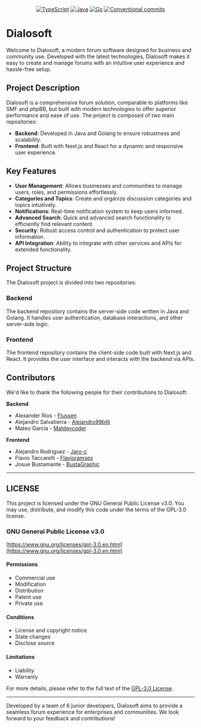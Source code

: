 <p align="center">
    <a href ="https://github.com/Dialosoft/frontend"><img src="https://img.shields.io/badge/-TypeScript-3178C6?style=flat-square&logo=typescript&logoColor=white" alt="TypeScript"></a>
    <a href ="https://github.com/Dialosoft/backend"><img src="https://img.shields.io/badge/-Java-ED8B00?style=flat-square&logo=openjdk&logoColor=white" alt="Java"></a>
    <a href ="[https://github.com/VaultShield/backend](https://github.com/Dialosoft/backend)"><img src="https://img.shields.io/badge/-Golang-00ADD8?style=flat-square&logo=go&logoColor=white" alt="Go"></a>
    <a href ="https://www.conventionalcommits.org/en/v1.0.0/"><img src="https://img.shields.io/badge/Conventional%20Commits-1.0.0-%23FE5196?logo=conventionalcommits&logoColor=white" alt="Conventional commits"></a>
</p>


# Dialosoft

Welcome to Dialosoft, a modern forum software designed for business and community use. Developed with the latest technologies, Dialosoft makes it easy to create and manage forums with an intuitive user experience and hassle-free setup.

## Project Description

Dialosoft is a comprehensive forum solution, comparable to platforms like SMF and phpBB, but built with modern technologies to offer superior performance and ease of use. The project is composed of two main repositories:

- **Backend**: Developed in Java and Golang to ensure robustness and scalability.
- **Frontend**: Built with Next.js and React for a dynamic and responsive user experience.

## Key Features

- **User Management**: Allows businesses and communities to manage users, roles, and permissions effortlessly.
- **Categories and Topics**: Create and organize discussion categories and topics intuitively.
- **Notifications**: Real-time notification system to keep users informed.
- **Advanced Search**: Quick and advanced search functionality to efficiently find relevant content.
- **Security**: Robust access control and authentication to protect user information.
- **API Integration**: Ability to integrate with other services and APIs for extended functionality.

## Project Structure

The Dialosoft project is divided into two repositories:

### Backend

The backend repository contains the server-side code written in Java and Golang. It handles user authentication, database interactions, and other server-side logic.

### Frontend

The frontend repository contains the client-side code built with Next.js and React. It provides the user interface and interacts with the backend via APIs.

## Contributors

We'd like to thank the following people for their contributions to Dialosoft:

**Backend**
   - Alexander Rios - [Flussen](https://github.com/Flussen)
   - Alejandro Salvatierra - [Alejandro99billi](https://github.com/alejandro99billi)
   - Mateo Garcia - [Matdevcoder](https://github.com/orgs/Dialosoft/people/matdevcoder)

**Frontend**
   - Alejandro Rodriguez - [Jaro-c](https://github.com/Jaro-c)
   - Flavio Taccarelli - [Flavioramses](https://github.com/flavioramses)
   - Josue Bustamante - [BustaGraphic](https://github.com/BustaGraphic)

---

## LICENSE

This project is licensed under the GNU General Public License v3.0. You may use, distribute, and modify this code under the terms of the GPL-3.0 license.

### GNU General Public License v3.0

[https://www.gnu.org/licenses/gpl-3.0.en.html](https://www.gnu.org/licenses/gpl-3.0.en.html)

#### Permissions

- Commercial use
- Modification
- Distribution
- Patent use
- Private use

#### Conditions

- License and copyright notice
- State changes
- Disclose source

#### Limitations

- Liability
- Warranty

For more details, please refer to the full text of the [GPL-3.0 License](https://www.gnu.org/licenses/gpl-3.0.en.html).

---


Developed by a team of 6 junior developers, Dialosoft aims to provide a seamless forum experience for enterprises and communities. We look forward to your feedback and contributions!
